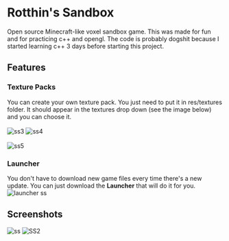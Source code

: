 # Rotthin's Sandbox

Open source Minecraft-like voxel sandbox game.
This was made for fun and for practicing c++ and opengl.
The code is probably dogshit because I started learning c++ 3 days before starting this project.

## Features
### Texture Packs
You can create your own texture pack. You just need to put it in res/textures folder. It should appear in the textures drop down (see the image below) and you can choose it.
<br><br>
![ss3](https://user-images.githubusercontent.com/60551555/110389594-080c2d00-8065-11eb-8ffd-fe63874f330c.png)
![ss4](https://user-images.githubusercontent.com/60551555/110389606-0cd0e100-8065-11eb-9192-95e730c39416.png)
<br><br>
![ss5](https://user-images.githubusercontent.com/60551555/110389799-528da980-8065-11eb-8dd9-3cb4f9396a23.png)

### Launcher
You don't have to download new game files every time there's a new update. You can just download the **Launcher** that will do it for you.
<br>
![launcher ss](https://user-images.githubusercontent.com/60551555/110402493-caff6500-807b-11eb-8f74-30e31c8b4363.png)

## Screenshots
![ss](https://user-images.githubusercontent.com/60551555/110388439-6506e380-8063-11eb-8601-a7d1c2711538.png)
![SS2](https://user-images.githubusercontent.com/60551555/110388948-23c30380-8064-11eb-8d03-e35b66619b99.png)
